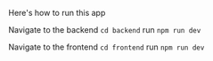 Here's how to run this app

Navigate to the backend
`cd backend`
run `npm run dev`

Navigate to the frontend
`cd frontend`
run `npm run dev`
